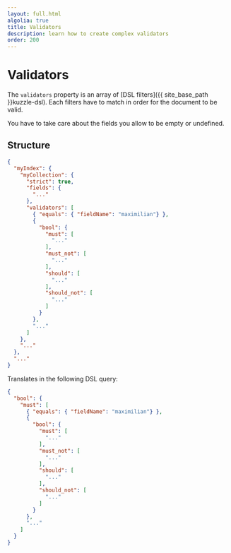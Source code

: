 ```yaml
---
layout: full.html
algolia: true
title: Validators
description: learn how to create complex validators
order: 200
---
```


# Validators

The `validators` property is an array of [DSL filters]({{ site_base_path }}kuzzle-dsl). Each filters have to match in order for the document to be valid.

<aside class="warning">You have to take care about the fields you allow to be empty or undefined.</aside>

## Structure

```json
{
  "myIndex": {
    "myCollection": {
      "strict": true,
      "fields": {
        "..."
      },
      "validators": [
        { "equals": { "fieldName": "maximilian"} },
        {
          "bool": {
            "must": [
              "..."
            ],
            "must_not": [
              "..."
            ],
            "should": [
              "..."
            ],
            "should_not": [
              "..."
            ]
          }
        },
        "..."
      ]
    },
    "..."
  },
  "..."
}
```

Translates in the following DSL query:

```json
{
  "bool": {
    "must": [
      { "equals": { "fieldName": "maximilian"} },
      {
        "bool": {
          "must": [
            "..."
          ],
          "must_not": [
            "..."
          ],
          "should": [
            "..."
          ],
          "should_not": [
            "..."
          ]
        }
      },
      "..."
    ]
  }
}
```
